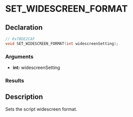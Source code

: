 # SET_WIDESCREEN_FORMAT

## Declaration
```cpp
// 0x7BDE2CAF
void SET_WIDESCREEN_FORMAT(int widescreenSetting);
```

### Arguments
- **int:** widescreenSetting

### Results

## Description
Sets the script widescreen format.